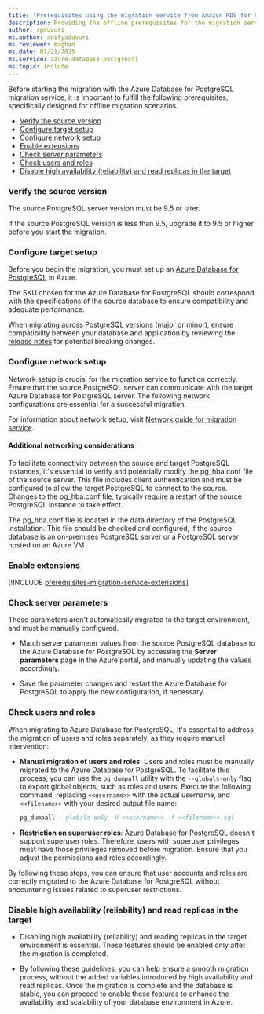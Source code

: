 ```yaml
---
title: "Prerequisites using the migration service from Amazon RDS for PostgreSQL (Offline)"
description: Providing the offline prerequisites for the migration service in Azure Database for PostgreSQL.
author: apduvuri
ms.author: adityaduvuri
ms.reviewer: maghan
ms.date: 07/21/2025
ms.service: azure-database-postgresql
ms.topic: include
---
```


Before starting the migration with the Azure Database for PostgreSQL migration service, it is important to fulfill the following prerequisites, specifically designed for offline migration scenarios.

- [Verify the source version](#verify-the-source-version)
- [Configure target setup](#configure-target-setup)
- [Configure network setup](#configure-network-setup)
- [Enable extensions](#enable-extensions)
- [Check server parameters](#check-server-parameters)
- [Check users and roles](#check-users-and-roles)
- [Disable high availability (reliability) and read replicas in the target](#disable-high-availability-reliability-and-read-replicas-in-the-target)

### Verify the source version

The source PostgreSQL server version must be 9.5 or later.

If the source PostgreSQL version is less than 9.5, upgrade it to 9.5 or higher before you start the migration.

### Configure target setup

Before you begin the migration, you must set up an [Azure Database for PostgreSQL](/azure/postgresql/flexible-server/) in Azure.

The SKU chosen for the Azure Database for PostgreSQL should correspond with the specifications of the source database to ensure compatibility and adequate performance.

When migrating across PostgreSQL versions (major or minor), ensure compatibility between your database and application by reviewing the [release notes](https://www.postgresql.org/docs/17/release.html) for potential breaking changes.

### Configure network setup

Network setup is crucial for the migration service to function correctly. Ensure that the source PostgreSQL server can communicate with the target Azure Database for PostgreSQL server. The following network configurations are essential for a successful migration.

For information about network setup, visit [Network guide for migration service](../../how-to-network-setup-migration-service.md).

#### Additional networking considerations

To facilitate connectivity between the source and target PostgreSQL instances, it's essential to verify and potentially modify the pg_hba.conf file of the source server. This file includes client authentication and must be configured to allow the target PostgreSQL to connect to the source. Changes to the pg_hba.conf file, typically require a restart of the source PostgreSQL instance to take effect.

The pg_hba.conf file is located in the data directory of the PostgreSQL installation. This file should be checked and configured, if the source database is an on-premises PostgreSQL server or a PostgreSQL server hosted on an Azure VM.

### Enable extensions

[!INCLUDE [prerequisites-migration-service-extensions](../prerequisites/prerequisites-migration-service-extensions.md)]

### Check server parameters

These parameters aren't automatically migrated to the target environment, and must be manually configured.

- Match server parameter values from the source PostgreSQL database to the Azure Database for PostgreSQL by accessing the **Server parameters** page in the Azure portal, and manually updating the values accordingly.

- Save the parameter changes and restart the Azure Database for PostgreSQL to apply the new configuration, if necessary.

### Check users and roles

When migrating to Azure Database for PostgreSQL, it's essential to address the migration of users and roles separately, as they require manual intervention:

- **Manual migration of users and roles**: Users and roles must be manually migrated to the Azure Database for PostgreSQL. To facilitate this process, you can use the `pg_dumpall` utility with the `--globals-only` flag to export global objects, such as roles and users. Execute the following command, replacing `<<username>>` with the actual username, and `<<filename>>` with your desired output file name:

  ```sql
  pg_dumpall --globals-only -U <<username>> -f <<filename>>.sql
  ```

- **Restriction on superuser roles**: Azure Database for PostgreSQL doesn't support superuser roles. Therefore, users with superuser privileges must have those privileges removed before migration. Ensure that you adjust the permissions and roles accordingly.

By following these steps, you can ensure that user accounts and roles are correctly migrated to the Azure Database for PostgreSQL without encountering issues related to superuser restrictions.

### Disable high availability (reliability) and read replicas in the target

- Disabling high availability (reliability) and reading replicas in the target environment is essential. These features should be enabled only after the migration is completed.

- By following these guidelines, you can help ensure a smooth migration process, without the added variables introduced by high availability and read replicas. Once the migration is complete and the database is stable, you can proceed to enable these features to enhance the availability and scalability of your database environment in Azure.
